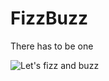 # FizzBuzz
There has to be one

![Let's fizz and buzz](https://github.com/philippeback/FizzBuzz/blob/master/FizzBuzz.png)
